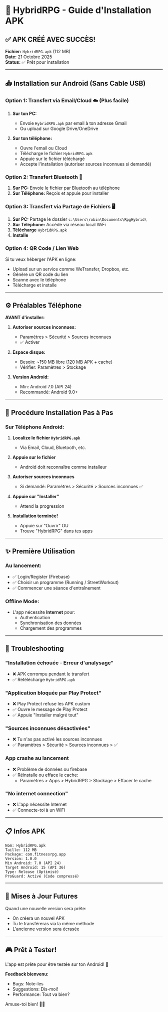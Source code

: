 # 📱 HybridRPG - Guide d'Installation APK

## ✅ APK CRÉÉ AVEC SUCCÈS!

**Fichier:** `HybridRPG.apk` (112 MB)  
**Date:** 21 Octobre 2025  
**Status:** ✅ Prêt pour installation

---

## 📥 Installation sur Android (Sans Cable USB)

### Option 1: Transfert via Email/Cloud ☁️ (Plus facile)

1. **Sur ton PC:**
   - Envoie `HybridRPG.apk` par email à ton adresse Gmail
   - Ou upload sur Google Drive/OneDrive

2. **Sur ton téléphone:**
   - Ouvre l'email ou Cloud
   - Télécharge le fichier `HybridRPG.apk`
   - Appuie sur le fichier téléchargé
   - Accepte l'installation (autoriser sources inconnues si demandé)

### Option 2: Transfert Bluetooth 📡

1. **Sur PC:** Envoie le fichier par Bluetooth au téléphone
2. **Sur Téléphone:** Reçois et appuie pour installer

### Option 3: Transfert via Partage de Fichiers 🖥️

1. **Sur PC:** Partage le dossier `c:\Users\robin\Documents\RpgHybrid\`
2. **Sur Téléphone:** Accède via réseau local WiFi
3. **Télécharge** `HybridRPG.apk`
4. **Installe**

### Option 4: QR Code / Lien Web

Si tu veux héberger l'APK en ligne:
- Upload sur un service comme WeTransfer, Dropbox, etc.
- Génère un QR code du lien
- Scanne avec le téléphone
- Télécharge et installe

---

## ⚙️ Préalables Téléphone

**AVANT d'installer:**

1. **Autoriser sources inconnues:**
   - Paramètres > Sécurité > Sources inconnues
   - ✅ Activer

2. **Espace disque:**
   - Besoin: ~150 MB libre (120 MB APK + cache)
   - Vérifier: Paramètres > Stockage

3. **Version Android:**
   - Min: Android 7.0 (API 24)
   - Recommandé: Android 9.0+

---

## 🎯 Procédure Installation Pas à Pas

### Sur Téléphone Android:

1. **Localize le fichier `HybridRPG.apk`**
   - Via Email, Cloud, Bluetooth, etc.

2. **Appuie sur le fichier**
   - Android doit reconnaître comme installeur

3. **Autoriser sources inconnues**
   - Si demandé: Paramètres > Sécurité > Sources inconnues ✅

4. **Appuie sur "Installer"**
   - Attend la progression

5. **Installation terminée!**
   - Appuie sur "Ouvrir" OU
   - Trouve "HybridRPG" dans tes apps

---

## ✨ Première Utilisation

### Au lancement:
- ✅ Login/Register (Firebase)
- ✅ Choisir un programme (Running / StreetWorkout)
- ✅ Commencer une séance d'entraînement

### Offline Mode:
- L'app nécessite **Internet** pour:
  - Authentication
  - Synchronisation des données
  - Chargement des programmes

---

## 🐛 Troubleshooting

### "Installation échouée - Erreur d'analysage"
- ❌ APK corrompu pendant le transfert
- ✅ Retélécharge `HybridRPG.apk`

### "Application bloquée par Play Protect"
- ❌ Play Protect refuse les APK custom
- ✅ Ouvre le message de Play Protect
- ✅ Appuie "Installer malgré tout"

### "Sources inconnues désactivées"
- ❌ Tu n'as pas activé les sources inconnues
- ✅ Paramètres > Sécurité > Sources inconnues > ✅

### App crashe au lancement
- ❌ Problème de données ou firebase
- ✅ Réinstalle ou efface le cache:
  - Paramètres > Apps > HybridRPG > Stockage > Effacer le cache

### "No internet connection"
- ❌ L'app nécessite Internet
- ✅ Connecte-toi à un WiFi

---

## 📋 Infos APK

```
Nom: HybridRPG.apk
Taille: 112 MB
Package: com.fitnessrpg.app
Version: 1.0.0
Min Android: 7.0 (API 24)
Target Android: 15 (API 36)
Type: Release (Optimisé)
ProGuard: Activé (Code compressé)
```

---

## 🔄 Mises à Jour Futures

Quand une nouvelle version sera prête:
- On créera un nouvel APK
- Tu le transféreras via la même méthode
- L'ancienne version sera écrasée

---

## 🎮 Prêt à Tester!

L'app est prête pour être testée sur ton Android! 🚀

**Feedback bienvenu:**
- Bugs: Note-les
- Suggestions: Dis-moi!
- Performance: Tout va bien?

Amuse-toi bien! 💪🎯

